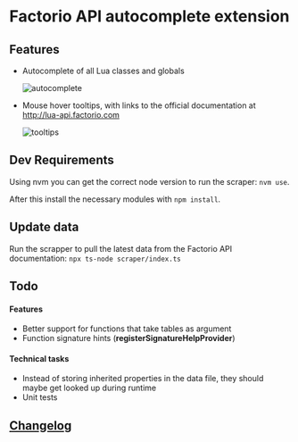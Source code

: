 # Factorio API autocomplete extension

## Features

- Autocomplete of all Lua classes and globals

  ![autocomplete](images/autocomplete.gif)

- Mouse hover tooltips, with links to the official documentation at http://lua-api.factorio.com

  ![tooltips](images/tooltips.gif)

## Dev Requirements

Using nvm you can get the correct node version to run the scraper: `nvm use`.

After this install the necessary modules with `npm install`.

## Update data

Run the scrapper to pull the latest data from the Factorio API documentation: `npx ts-node scraper/index.ts`

## Todo

#### Features
- Better support for functions that take tables as argument
- Function signature hints (**registerSignatureHelpProvider**)

#### Technical tasks
- Instead of storing inherited properties in the data file, they should maybe get looked up during runtime
- Unit tests

## [Changelog](CHANGELOG.md)
